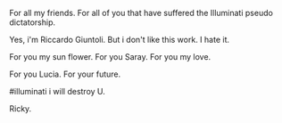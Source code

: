 For all my friends. For all of you that have suffered the Illuminati pseudo dictatorship.

Yes, i'm Riccardo Giuntoli. But i don't like this work. I hate it.

For you my sun flower. For you Saray. For you my love.

For you Lucia. For your future.

#illuminati i will destroy U.

Ricky.
